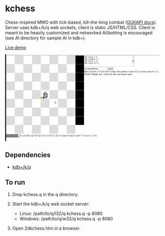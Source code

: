 kchess
======

Chess-inspired MMO with tick-based, kill-the-king combat ([GUI/API docs](docs/kchessdoc.md)). Server uses kdb+/k/q web sockets, client is static JS/HTML/CSS. Client is meant to be heavily customized and networked AI/botting is encouraged (see AI directory for sample AI in kdb+).

[Live demo](https://srpeck.github.io/kchess/2dkchess.htm)

![](docs/kchess.gif)

Dependencies
------------
- [kdb+/k/q](http://kx.com/software-download.php)

To run
------
1. Drop kchess.q in the q directory.

2. Start the kdb+/k/q web socket server:
	- Linux: /path/to/q/l32/q kchess.q -p 8080
	- Windows: /path/to/q/w32/q kchess.q -p 8080

3. Open 2dkchess.htm in a browser.
